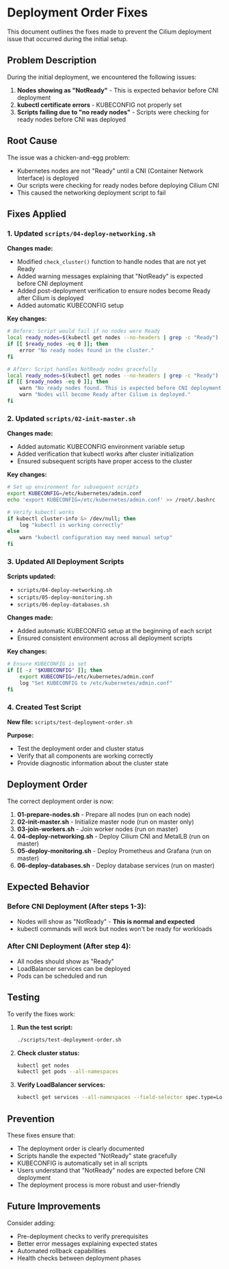 # Deployment Order Fixes

This document outlines the fixes made to prevent the Cilium deployment issue that occurred during the initial setup.

## Problem Description

During the initial deployment, we encountered the following issues:

1. **Nodes showing as "NotReady"** - This is expected behavior before CNI deployment
2. **kubectl certificate errors** - KUBECONFIG not properly set
3. **Scripts failing due to "no ready nodes"** - Scripts were checking for ready nodes before CNI was deployed

## Root Cause

The issue was a chicken-and-egg problem:
- Kubernetes nodes are not "Ready" until a CNI (Container Network Interface) is deployed
- Our scripts were checking for ready nodes before deploying Cilium CNI
- This caused the networking deployment script to fail

## Fixes Applied

### 1. Updated `scripts/04-deploy-networking.sh`

**Changes made:**
- Modified `check_cluster()` function to handle nodes that are not yet Ready
- Added warning messages explaining that "NotReady" is expected before CNI deployment
- Added post-deployment verification to ensure nodes become Ready after Cilium is deployed
- Added automatic KUBECONFIG setup

**Key changes:**
```bash
# Before: Script would fail if no nodes were Ready
local ready_nodes=$(kubectl get nodes --no-headers | grep -c "Ready")
if [[ $ready_nodes -eq 0 ]]; then
    error "No ready nodes found in the cluster."
fi

# After: Script handles NotReady nodes gracefully
local ready_nodes=$(kubectl get nodes --no-headers | grep -c "Ready")
if [[ $ready_nodes -eq 0 ]]; then
    warn "No ready nodes found. This is expected before CNI deployment."
    warn "Nodes will become Ready after Cilium is deployed."
fi
```

### 2. Updated `scripts/02-init-master.sh`

**Changes made:**
- Added automatic KUBECONFIG environment variable setup
- Added verification that kubectl works after cluster initialization
- Ensured subsequent scripts have proper access to the cluster

**Key changes:**
```bash
# Set up environment for subsequent scripts
export KUBECONFIG=/etc/kubernetes/admin.conf
echo 'export KUBECONFIG=/etc/kubernetes/admin.conf' >> /root/.bashrc

# Verify kubectl works
if kubectl cluster-info &> /dev/null; then
    log "kubectl is working correctly"
else
    warn "kubectl configuration may need manual setup"
fi
```

### 3. Updated All Deployment Scripts

**Scripts updated:**
- `scripts/04-deploy-networking.sh`
- `scripts/05-deploy-monitoring.sh`
- `scripts/06-deploy-databases.sh`

**Changes made:**
- Added automatic KUBECONFIG setup at the beginning of each script
- Ensured consistent environment across all deployment scripts

**Key changes:**
```bash
# Ensure KUBECONFIG is set
if [[ -z "$KUBECONFIG" ]]; then
    export KUBECONFIG=/etc/kubernetes/admin.conf
    log "Set KUBECONFIG to /etc/kubernetes/admin.conf"
fi
```

### 4. Created Test Script

**New file:** `scripts/test-deployment-order.sh`

**Purpose:**
- Test the deployment order and cluster status
- Verify that all components are working correctly
- Provide diagnostic information about the cluster state

## Deployment Order

The correct deployment order is now:

1. **01-prepare-nodes.sh** - Prepare all nodes (run on each node)
2. **02-init-master.sh** - Initialize master node (run on master only)
3. **03-join-workers.sh** - Join worker nodes (run on master)
4. **04-deploy-networking.sh** - Deploy Cilium CNI and MetalLB (run on master)
5. **05-deploy-monitoring.sh** - Deploy Prometheus and Grafana (run on master)
6. **06-deploy-databases.sh** - Deploy database services (run on master)

## Expected Behavior

### Before CNI Deployment (After steps 1-3):
- Nodes will show as "NotReady" - **This is normal and expected**
- kubectl commands will work but nodes won't be ready for workloads

### After CNI Deployment (After step 4):
- All nodes should show as "Ready"
- LoadBalancer services can be deployed
- Pods can be scheduled and run

## Testing

To verify the fixes work:

1. **Run the test script:**
   ```bash
   ./scripts/test-deployment-order.sh
   ```

2. **Check cluster status:**
   ```bash
   kubectl get nodes
   kubectl get pods --all-namespaces
   ```

3. **Verify LoadBalancer services:**
   ```bash
   kubectl get services --all-namespaces --field-selector spec.type=LoadBalancer
   ```

## Prevention

These fixes ensure that:
- The deployment order is clearly documented
- Scripts handle the expected "NotReady" state gracefully
- KUBECONFIG is automatically set in all scripts
- Users understand that "NotReady" nodes are expected before CNI deployment
- The deployment process is more robust and user-friendly

## Future Improvements

Consider adding:
- Pre-deployment checks to verify prerequisites
- Better error messages explaining expected states
- Automated rollback capabilities
- Health checks between deployment phases

